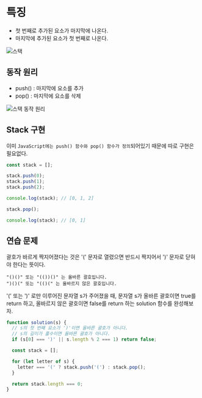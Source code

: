 # 특징

- 첫 번째로 추가된 요소가 마지막에 나온다.
- 마지막에 추가된 요소가 첫 번째로 나온다.

![스택](https://user-images.githubusercontent.com/72539723/208005472-e4d1d2e8-1cc9-4e59-90cb-b4f99d32ccb2.png)

## 동작 원리

- push() : 마지막에 요소를 추가
- pop() : 마지막에 요소를 삭제

![스택 동작 원리](https://user-images.githubusercontent.com/72539723/208005571-686f0af4-e9c9-4c51-8eee-5714d3c65fe1.png)

## Stack 구현

이미 `JavaScript에는 push() 함수와 pop() 함수가 정의`되어있기 때문에 따로 구현은 필요없다.

```js
const stack = [];

stack.push(0);
stack.push(1);
stack.push(2);

console.log(stack); // [0, 1, 2]

stack.pop();

console.log(stack); // [0, 1]
```

## 연습 문제

괄호가 바르게 짝지어졌다는 것은 '(' 문자로 열렸으면 반드시 짝지어서 ')' 문자로 닫혀야 한다는 뜻이다.

```
"()()" 또는 "(())()" 는 올바른 괄호입니다.
")()(" 또는 "(()(" 는 올바르지 않은 괄호입니다.
```

'(' 또는 ')' 로만 이루어진 문자열 s가 주어졌을 때, 문자열 s가 올바른 괄호이면 true를 return 하고, 올바르지 않은 괄호이면 false를 return 하는 solution 함수를 완성해보자.

```js
function solution(s) {
  // s의 첫 번째 요소가 ')'이면 올바른 괄호가 아니다.
  // s의 길이가 홀수이면 올바른 괄호가 아니다.
  if (s[0] === ')' || s.length % 2 === 1) return false;

  const stack = [];

  for (let letter of s) {
    letter === '(' ? stack.push('(') : stack.pop();
  }

  return stack.length === 0;
}
```

